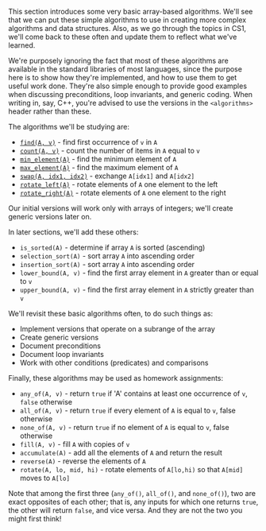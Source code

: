 This section introduces some very basic array-based algorithms.  We'll see that we can put these simple algorithms to use in creating more complex algorithms and data structures.  Also, as we go through the topics in CS1, we'll come back to these often and update them to reflect what we've learned.

We're purposely ignoring the fact that most of these algorithms are available in the standard libraries of most languages, since the purpose here is to show how they're implemented, and how to use them to get useful work done.  They're also simple enough to provide good examples when discussing preconditions, loop invariants, and generic coding.  When writing in, say, C++, you're advised to use the versions in the `<algorithms>` header rather than these.

The algorithms we'll be studying are:
* [`find(A, v)`](find-algorithm) - find first occurrence of `v` in `A`
* [`count(A, v)`](count-algorithm) - count the number of items in `A` equal to `v`
* [`min_element(A)`](min-element-algorithm) - find the minimum element of `A`
* [`max_element(A)`](max-element-algorithm) - find the maximum element of `A`
* [`swap(A, idx1, idx2)`](swap-algorithm) - exchange `A[idx1]` and `A[idx2]`
* [`rotate_left(A)`](rotate-left-algorithm) - rotate elements of `A` one element to the left
* [`rotate_right(A)`](rotate-right-algorithm) - rotate elements of `A` one element to the right

Our initial versions will work only with arrays of integers; we'll create generic versions later on.

In later sections, we'll add these others:
* `is_sorted(A)` - determine if array `A` is sorted (ascending)
* `selection_sort(A)` - sort array `A` into ascending order
* `insertion_sort(A)` - sort array `A` into ascending order
* `lower_bound(A, v)` - find the first array element in `A` greater than or equal to `v`
* `upper_bound(A, v)` - find the first array element in `A` strictly greater than `v`

We'll revisit these basic algorithms often, to do such things as:
* Implement versions that operate on a subrange of the array
* Create generic versions
* Document preconditions
* Document loop invariants
* Work with other conditions (predicates) and comparisons

Finally, these algorithms may be used as homework assignments:
* `any_of(A, v)` - return `true` if 'A' contains at least one occurrence of `v`, `false` otherwise
* `all_of(A, v)` - return `true` if every element of `A` is equal to `v`, false otherwise
* `none_of(A, v)` - return `true` if no element of `A` is equal to `v`, false otherwise
* `fill(A, v)` - fill `A` with copies of `v`
* `accumulate(A)` - add all the elements of `A` and return the result
* `reverse(A)` - reverse the elements of `A`
* `rotate(A, lo, mid, hi)` - rotate elements of `A[lo,hi)` so that `A[mid]` moves to `A[lo]`

Note that among the first three (`any_of()`, `all_of()`, and `none_of()`), two are exact opposites of each other; that is, any inputs for which one returns `true`, the other will return `false`, and vice versa.  And they are not the two you might first think!
